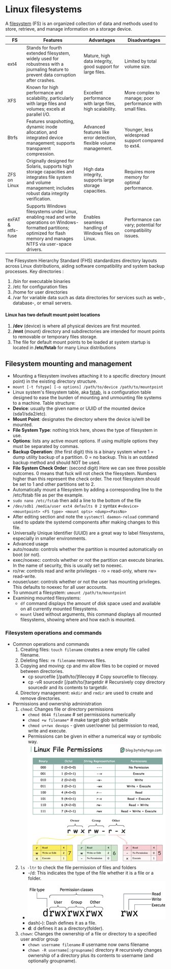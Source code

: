 # Linux filesystems

A [filesystem](https://www.ninjaone.com/blog/linux-filesystems/) (FS) is an organized collection of data and methods used to store, retrieve, and manage information on a storage device.

| FS  | Features  | Advantages  | Disadvantages  |
|---|---|---|---|
| ext4  | Stands for fourth extended filesystem, widely used for robustness with a journaling feature to prevent data corruption after crashes.  | Mature, high data integrity, good support for large files.  | Limited by total volume size.  |
| XFS  | Known for high performance and scalability, particularly with large files and volumes; excels at parallel I/O.  | Excellent performance with large files, high scalability.  | More complex to manage; poor performance with small files.  |
| Btrfs  | Features snapshotting, dynamic inode allocation, and integrated device management; supports transparent compression.  | Advanced features like error detection, flexible volume management.  | Younger, less widespread support compared to ext4.  |
| ZFS on Linux  | Originally designed for Solaris, supports high storage capacities and integrates file system and volume management; includes robust data integrity verification.  | High data integrity, supports large storage capacities.  | Requires more memory for optimal performance.  |
| exFAT & ntfs-fuse  | Supports Windows filesystems under Linux, enabling read and write operations on Windows-formatted partitions; optimized for flash memory and manages NTFS via user-space drivers.  | Enables seamless handling of Windows files on Linux.  | Performance can vary; potential for compatibility issues.  |

The Filesystem Hierarchy Standard (FHS) standardizes directory layouts across Linux distributions, aiding software compatibility and system backup processes. Key directories :
1. /bin for executable binaries
2. /etc for configuration files
3. /home for user directories
4. /var for variable data such as data directories for services such as web-, database-, or email servers.

#### Linux has two default mount point locations
1. **/dev** (device) is where all physical devices are first mounted.
2. **/mnt** (mount) directory and subdirectories are intended for mount points to removable or temporary files storage.
3. The file for default mount points to be loaded at system startup is located in **/etc/fstab** for many Linux distributions

## Filesystem mounting and management

- Mounting a filesystem involves attaching it to a specific directory (mount point) in the existing directory structure.
 - `mount [-t fstype] [-o options] /path/to/device /path/to/mountpoint`
- Linux system's filesystem table, aka [fstab](https://www.redhat.com/en/blog/etc-fstab), is a configuration table designed to ease the burden of mounting and unmounting file systems to a machine. Table structure:
 - **Device**: usually the given name or UUID of the mounted device (sda1/sda2/etc).
 - **Mount Point**: designates the directory where the device is/will be mounted.
 - **File System Type**: nothing trick here, shows the type of filesystem in use.
 - **Options**: lists any active mount options. If using multiple options they must be separated by commas. 
 - **Backup Operation**: (the first digit) this is a binary system where 1 = dump utility backup of a partition. 0 = no backup. This is an outdated backup method and should NOT be used.
 - **File System Check Order**: (second digit) Here we can see three possible outcomes.  0 means that fsck will not check the filesystem. Numbers higher than this represent the check order. The root filesystem should be set to 1 and other partitions set to 2.  
- Automatically mount a filesystem by adding a corresponding line to the /etc/fstab file as per the example.
 - `sudo nano /etc/fstab` then add a line to the bottom of the file
 - `/dev/sdb1 /media/user ext4 defaults 0 2` syntax `#<device> <mountpoint> <FS type> <mount opts> <dump><PassNo>`
 -  After editing section and note the `systemctl daemon-reload` command used to update the systemd components after making changes to this file. 
 - Universally Unique Identifier (UUID) are a great way to label filesystems, especially in smaller environments.
 - Advanced usage
  - auto/noauto: controls whether the partition is mounted automatically on boot (or not).
  - exec/noexec: controls whether or not the partition can execute binaries. In the name of security, this is usually set to noexec.
  - ro/rw: controls read and write privileges - ro = read-only, where rw= read-write.
  - nouser/user: controls whether or not the user has mounting privileges. This defaults to noexec for all user accounts.
- To unmount a filesystem: `umount /path/to/mountpoint` 
- Examining mounted filesystems:
  - `df` command displays the amount of disk space used and available on all currently mounted filesystems.
  - `mount` Used without arguments, this command displays all mounted filesystems, showing where and how each is mounted.

### Filesystem operations and commands
- Common operations and commands
  1. Creating files: `touch filename` creates a new empty file called filename.
  2. Deleting files: `rm filename` removes files.
  3. Copying and moving: cp and mv allow files to be copied or moved between directories.
     - cp sourcefile [/path/to/]filecopy # Copy sourcefile to filecopy.
     - cp -vR sourcedir [/path/to/]targetdir # Recursively copy directory sourcedir and its contents to targetdir.
  4. Directory management: `mkdir` and `rmdir` are used to create and remove directories.
- Permissions and ownership administration
  1. `chmod`: Changes file or directory permissions
     - `chmod 0644 filename` # set permissions numerically
     - `chmod +w filename*` # make target glob writable
     - `chmod u+rwx devops` - given user/owner (u) permission to read, write and execute.
     - Permissions can be given in either a numerical way or symbolic way. ![alt text](image-2.png)
  2. `ls -ltr` to check the file permission of files and folders
     - -/d: This indicates the type of the file whether it is a file or a folder.
     - ![Linux file permission](image-1.png)
     - dash(**-**): Dash defines it as a file.
     - **d**: d defines it as a directory(folder).
  3. `chown`: Changes the ownership of a file or directory to a specified user and/or group
     - `chown username filename` # username now owns filename
     - `chown -R username[:groupname]` directory # recursively changes ownership of a directory plus its contents to username (and optionally groupname).
